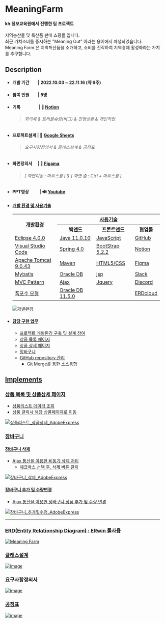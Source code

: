 # MeaningFarm

#### kh 정보교육원에서 진행한 팀 프로젝트
<p>
지역농산물 및 특산품 판매 쇼핑몰 입니다.<br />
최근 가치소비를 중시하는 "Meaning Out" 이라는 용어에서 파생되었습니다.<br />
Meaning Farm 은 지역특산품을 소개하고, 소비를 진작하여 지역경제 활성화라는 가치를 추구합니다.
</p>

## Description
- #### 개발 기간　　| 2022.10.03 ~ 22.11.16 (약 6주)
- #### 참여 인원　　| 5명
- #### 기록　　　　 | 📒 <a href="https://messenger-kh.notion.site/19f39c963c4c4dabbcbd2a898020e151">Notion </a> 
  > ###### 회의록 & 트러블슈팅(버그) & 진행상황</span> & 개인작업
- #### 프로젝트설계 | 📗 <a href="https://docs.google.com/spreadsheets/d/16wqsdkrnTY0lv9_ZsNfPKA1qyX4L-sSRlwvjXk741II/edit?usp=sharing">Google Sheets </a><br />
  > ###### 요구사항정의서 & 클래스설계 & 공정표
- #### 화면정의서　 | 🎨 <a href="https://www.figma.com/file/Samba0znr2Yde8c1d7UDPf/kh%ED%8C%8C%EC%9D%B4%EB%84%90%ED%94%84%EB%A1%9C%EC%A0%9D%ED%8A%B8?t=qAPUDJqspk7fZXH3-1">Figama </a><br />
  > ###### [ 화면이동 : 마우스휠 ] & [ 화면 줌 : Ctrl + 마우스휠 ]
- #### PPT영상 　　 | 🔊 <a href="https://youtu.be/CecmMgAr4_E">Youtube
- #### 개발 환경 및 사용기술
    <table>
      <tr align=center>
        <th rowspan="2">개발환경</th>
        <th colspan="3">사용기술</th>
      </tr>
      <tr align=center>
        <th>백앤드</th>
        <th>프론트앤드</th>
        <th>협업툴</th>
      </tr>
      <tr>
        <td>Eclipse 4.0.0</td>
        <td>Java 11.0.10</td>
        <td>JavaScript</td>
        <td>GitHub</td>
      </tr>
      <tr>
        <td>Visual Studio Code</td>
        <td>Spring 4.0</td>
        <td>BootStrap 5.2.2</td>
        <td>Notion</td>
      </tr>
      <tr>
        <td>Apache Tomcat 9.0.43</td>
        <td>Maven</td>
        <td>HTML5/CSS</td>
        <td>Figma</td>
      </tr>
      <tr>
        <td>Mybatis</td>
        <td>Oracle DB</td>
        <td>jsp</td>
        <td>Slack</td>  
      </tr>
      <tr>
        <td>MVC Pattern</td>
        <td>Ajax</td>
        <td>Jquery</td>
        <td>Discord</td>
      </tr>
      <tr>
        <td>폭포수 모형</td>
        <td>Oracle DB 11.5.0</td>
        <td></td>
        <td>ERDcloud</td>
      </tr>
    </table>
    
    ![개발환경](https://user-images.githubusercontent.com/98031858/205435270-23a6037c-7070-4dbc-ab68-5542cff76fa1.jpg)

  
- #### 담당 구현 업무
  - 프로젝트 개발환경 구축 및 설계 참여
  - 상품 목록 페이지
  - 상품 상세 페이지
  - 장바구니 
  - GitHub repository 관리
    - Git Merge를 통한 소스통합

## Implements
### 상품 목록 및 상품상세 페이지
  - 상품리스트 데이터 조회 <br />
  - 상품 클릭시 해당 상품페이지로 이동
  
  ![상품리스트_상품상세_AdobeExpress](https://user-images.githubusercontent.com/98031858/206074881-6aa2e0b3-2086-406e-ad17-a89b91840b9c.gif)

### 장바구니
#### 장바구니 삭제
  - Ajax 통신을 이용한 비동기 삭제 처리 <br />
    - 체크박스 선택 후, 삭제 버튼 클릭
  
  ![장바구니_삭제_AdobeExpress](https://user-images.githubusercontent.com/98031858/206076533-db185b82-4005-43ff-9e1c-0c175a87dbe1.gif)

#### 장바구니 추가 및 수량변경
  - Ajax 통신을 이용한 장바구니 상품 추가 및 수량 변경
  
  ![장바구니_추가및수정_AdobeExpress](https://user-images.githubusercontent.com/98031858/206076539-75918ac5-af39-45db-8f86-1b33e6a0979b.gif)

---
    
### ERD(Entity Relationship Diagram) : ERwin 툴사용 
  ![Meaning Farm](https://user-images.githubusercontent.com/98031858/202108666-c7389c85-ce1d-427c-8e0e-ab38d89e7bcb.jpg)

### 클래스설계
  ![image](https://user-images.githubusercontent.com/98031858/205436518-d9077613-d152-4813-ba0a-f1f886c4606b.png)

### 요구사항정의서  
  ![image](https://user-images.githubusercontent.com/98031858/205438707-7181a591-f142-4567-8c0d-3d531c02dc2e.png)

### 공정표
  ![image](https://user-images.githubusercontent.com/98031858/205438044-575c883b-2cef-43c0-9cae-5a1797a315bb.png)


